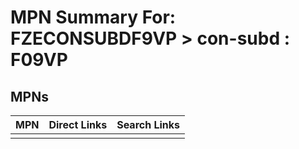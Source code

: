 



# MPN Summary For: FZECONSUBDF9VP > con-subd : F09VP

## MPNs
  

|MPN|Direct Links|Search Links|
| :--- | :--- | :--- |
||||
